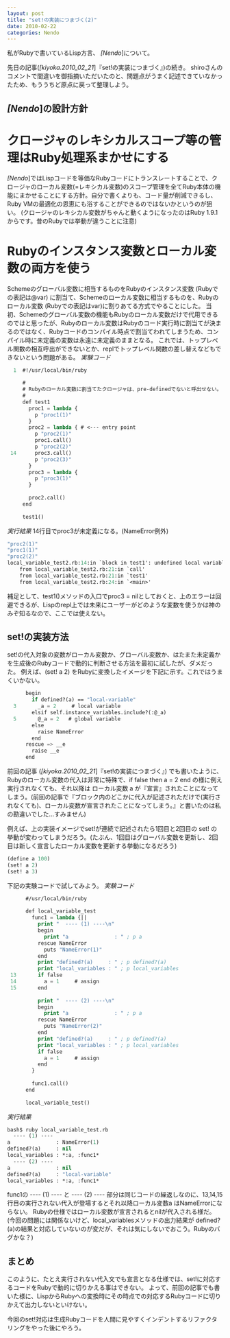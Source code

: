 ```yaml
---
layout: post
title: "set!の実装につまづく(2)"
date: 2010-02-22
categories: Nendo
---
```

私がRubyで書いているLisp方言、 *[Nendo*]について。

先日の記事(*[kiyoka.2010_02_21*]『set!の実装につまづく』)の続き。
shiroさんのコメントで間違いを御指摘いただいたのと、問題点がうまく記述できていなかったため、もううちど原点に戻って整理しよう。

## *[Nendo*]の設計方針
# クロージャのレキシカルスコープ等の管理はRuby処理系まかせにする
*[Nendo*]ではLispコードを等価なRubyコードにトランスレートすることで、クロージャのローカル変数(=レキシカル変数)のスコープ管理を全てRuby本体の機能にまかせることにする方針。自分で書くよりも、コード量が削減できるし、Ruby VMの最適化の恩恵にも浴することができるのではないかというのが狙い。
(クロージャのレキシカル変数がちゃんと動くようになったのはRuby 1.9.1からです。昔のRubyでは挙動が違うことに注意)

# Rubyのインスタンス変数とローカル変数の両方を使う
Schemeのグローバル変数に相当するものをRubyのインスタンス変数 (Rubyでの表記は@var) に割当て、Schemeのローカル変数に相当するものを、Rubyのローカル変数 (Rubyでの表記はvar)に割りあてる方式でやることにした。
当初、Schemeのグローバル変数の機能もRubyのローカル変数だけで代用できるのではと思ったが、Rubyのローカル変数はRubyのコード実行時に割当てが決まるのではなく、Rubyコードのコンパイル時点で割当てわれてしまうため、コンパイル時に未定義の変数は永遠に未定義のままとなる。
これでは、トップレベル関数の相互呼出ができないとか、replでトップレベル関数の差し替えなどもできないという問題がある。
*実験コード*
```lisp
  1  #!/usr/local/bin/ruby
     
     #
     # Rubyのローカル変数に割当てたクロージャは、pre-definedでないと呼出せない。
     #
     def test1
       proc1 = lambda {
         p "proc1(1)"
       }
       proc2 = lambda { # <--- entry point
         p "proc2(1)"
         proc1.call()
         p "proc2(2)"
 14      proc3.call()
         p "proc2(3)"
       }
       proc3 = lambda {
         p "proc3(1)"
       }
       
       proc2.call()
     end
     
     test1()
```

*実行結果*
14行目でproc3が未定義になる。(NameError例外)
```lisp
"proc2(1)"
"proc1(1)"
"proc2(2)"
local_variable_test2.rb:14:in `block in test1': undefined local variable or method `proc3' for main:Object (NameError)
	from local_variable_test2.rb:21:in `call'
	from local_variable_test2.rb:21:in `test1'
	from local_variable_test2.rb:24:in `<main>'
```

補足として、test1()メソッドの入口でproc3 = nilとしておくと、上のエラーは回避できるが、Lispのrepl上では未来にユーザーがどのような変数を使うかは神のみぞ知るなので、ここでは使えない。

## set!の実装方法
set!の代入対象の変数がローカル変数か、グローバル変数か、はたまた未定義かを生成後のRubyコードで動的に判断させる方法を最初に試したが、ダメだった。
例えば、(set! a 2) をRubyに変換したイメージを下記に示す。これではうまくいかない。
```lisp
      begin
        if defined?(a) == "local-variable"
  3       _a = 2     # local variable
        elsif self.instance_variables.include?(:@_a)
  5       @_a = 2   # global variable
        else
          raise NameError
        end    
      rescue => __e
        raise __e
      end
```

前回の記事 (*[kiyoka.2010_02_21*]『set!の実装につまづく』) でも書いたように、Rubyのローカル変数の代入は非常に特殊で、if false then  a = 2  end の様に例え実行されなくても、それ以降は ローカル変数 a が『宣言』されたことになってしまう。(前回の記事で『ブロック内のどこかに代入が記述されただけで(実行されなくても)、ローカル変数が宣言されたことになってしまう。』と書いたのは私の勘違いでした…すみません)

例えば、上の実装イメージでset!が連続で記述されたら1回目と2回目の set! の挙動が変わってしまうだろう。(たぶん、1回目はグローバル変数を更新し、2回目は新しく宣言したローカル変数を更新する挙動になるだろう)
```lisp
(define a 100)
(set! a 2)
(set! a 3)
```

下記の実験コードで試してみよう。
*実験コード*
```lisp
      #/usr/local/bin/ruby
      
      def local_variable_test
        func1 = lambda {||
          print "  ---- (1) ----\n" 
          begin
            print "a               : " ; p a
          rescue NameError
            puts "NameError(1)"
          end
          print "defined?(a)     : " ; p defined?(a)
          print "local_variables : " ; p local_variables
 13       if false
 14         a = 1     # assign
 15       end
      
          print "  ---- (2) ----\n" 
          begin
            print "a               : " ; p a
          rescue NameError
            puts "NameError(2)"
          end
          print "defined?(a)     : " ; p defined?(a)
          print "local_variables : " ; p local_variables
          if false
            a = 1     # assign
          end
        }
      
        func1.call()
      end
      
      local_variable_test()
```

*実行結果*
```lisp
bash$ ruby local_variable_test.rb
  ---- (1) ----
a               : NameError(1)
defined?(a)     : nil
local_variables : *:a, :func1*
  ---- (2) ----
a               : nil
defined?(a)     : "local-variable"
local_variables : *:a, :func1*
```

func1の ---- (1) ---- と ---- (2) ---- 部分は同じコードの繰返しなのに、13,14,15行目の実行されない代入が登場するとそれ以降ローカル変数a はNameErrorにならない。
Rubyの仕様ではローカル変数が宣言されるとnilが代入される様だ。(今回の問題には関係ないけど、local_variablesメソッドの出力結果が defined?(a)の結果と対応していないのが変だが、それは気にしないでおこう。Rubyのバグかな？)

## まとめ
このように、たとえ実行されない代入文でも宣言となる仕様では、set!に対応するコードをRubyで動的に切りかえる事はできない。
よって、前回の記事でも書いた様に、LispからRubyへの変換時にその時点での対応するRubyコードに切りかえて出力しないといけない。

今回のset!対応は生成Rubyコードを人間に見やすくインデントするリファクタリングをやった後にやろう。
